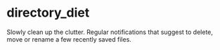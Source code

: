 # directory_diet
Slowly clean up the clutter. Regular notifications that suggest to delete, move or rename a few recently saved files.
